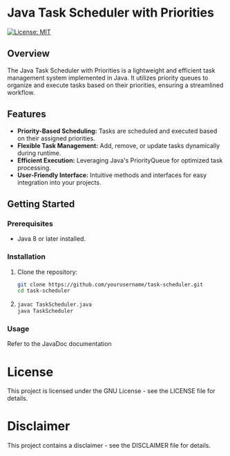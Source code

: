 # Java Task Scheduler with Priorities

[![License: MIT](https://img.shields.io/badge/License-GNU-yellow.svg)](https://opensource.org/license/gpl-3-0/)

## Overview

The Java Task Scheduler with Priorities is a lightweight and efficient task management system implemented in Java. It utilizes priority queues to organize and execute tasks based on their priorities, ensuring a streamlined workflow.

## Features

- **Priority-Based Scheduling:** Tasks are scheduled and executed based on their assigned priorities.
- **Flexible Task Management:** Add, remove, or update tasks dynamically during runtime.
- **Efficient Execution:** Leveraging Java's PriorityQueue for optimized task processing.
- **User-Friendly Interface:** Intuitive methods and interfaces for easy integration into your projects.

## Getting Started

### Prerequisites

- Java 8 or later installed.

### Installation

1. Clone the repository:

   ```bash
   git clone https://github.com/yourusername/task-scheduler.git
   cd task-scheduler
    ```
   
2. ```bash
   javac TaskScheduler.java
   java TaskScheduler
   ```
   
### Usage

Refer to the JavaDoc documentation

# License
This project is licensed under the GNU License - see the LICENSE file for details.

# Disclaimer
This project contains a disclaimer - see the DISCLAIMER file for details.